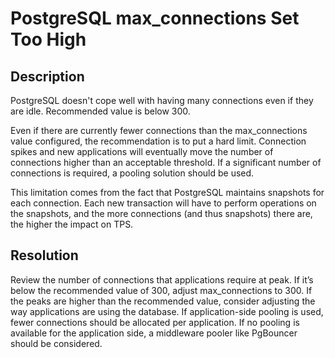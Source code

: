 # PostgreSQL max_connections Set Too High

## Description

PostgreSQL doesn't cope well with having many connections even if they are idle. Recommended value is below 300.

Even if there are currently fewer connections than the max_connections value configured, the recommendation is to put a hard limit. Connection spikes and new applications will eventually move the number of connections higher than an acceptable threshold. If a significant number of connections is required, a pooling solution should be used.

This limitation comes from the fact that PostgreSQL maintains snapshots for each connection. Each new transaction will have to perform operations on the snapshots, and the more connections (and thus snapshots) there are, the higher the impact on TPS. 
 
## Resolution

Review the number of connections that applications require at peak. If it’s below the recommended value of 300, adjust max_connections to 300. If the peaks are higher than the recommended value, consider adjusting the way applications are using the database. If application-side pooling is used, fewer connections should be allocated per application. If no pooling is available for the application side, a middleware pooler like PgBouncer should be considered.
